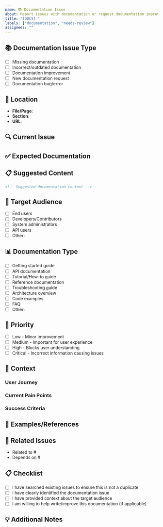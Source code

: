 ```yaml
---
name: 📚 Documentation Issue
about: Report issues with documentation or request documentation improvements
title: "[DOCS] "
labels: ["documentation", "needs-review"]
assignees: ""
---
```


## 📚 Documentation Issue Type

<!-- Select the type of documentation issue -->

- [ ] Missing documentation
- [ ] Incorrect/outdated documentation
- [ ] Documentation improvement
- [ ] New documentation request
- [ ] Documentation bug/error

## 📍 Location

<!-- Where is the documentation issue located? -->

- **File/Page**: <!-- e.g., README.md, CONTRIBUTING.md, API docs -->
- **Section**: <!-- Specific section or heading -->
- **URL**: <!-- If applicable -->

## 🔍 Current Issue

<!-- Describe the current state of the documentation -->

## ✅ Expected Documentation

<!-- Describe what the documentation should contain or how it should be improved -->

## 📋 Suggested Content

<!-- If you have specific content suggestions, include them here -->

```markdown
<!-- Suggested documentation content -->
```

## 👥 Target Audience

<!-- Who is this documentation for? -->

- [ ] End users
- [ ] Developers/Contributors
- [ ] System administrators
- [ ] API users
- [ ] Other: <!-- specify -->

## 📊 Documentation Type

<!-- What type of documentation is needed? -->

- [ ] Getting started guide
- [ ] API documentation
- [ ] Tutorial/How-to guide
- [ ] Reference documentation
- [ ] Troubleshooting guide
- [ ] Architecture overview
- [ ] Code examples
- [ ] FAQ
- [ ] Other: <!-- specify -->

## 🎯 Priority

<!-- Select the priority level -->

- [ ] Low - Minor improvement
- [ ] Medium - Important for user experience
- [ ] High - Blocks user understanding
- [ ] Critical - Incorrect information causing issues

## 📱 Context

<!-- Provide any additional context -->

### User Journey

<!-- Where does this fit in the user's journey? -->

### Current Pain Points

<!-- What problems are users facing due to missing/poor documentation? -->

### Success Criteria

<!-- How will we know when this documentation issue is resolved? -->

## 📸 Examples/References

<!-- Include examples or references to good documentation -->

## 🔗 Related Issues

<!-- Link any related documentation issues -->

- Related to #
- Depends on #

## 📋 Checklist

- [ ] I have searched existing issues to ensure this is not a duplicate
- [ ] I have clearly identified the documentation issue
- [ ] I have provided context about the target audience
- [ ] I am willing to help write/improve this documentation (if applicable)

## 💡 Additional Notes

<!-- Any other information that might be helpful -->
